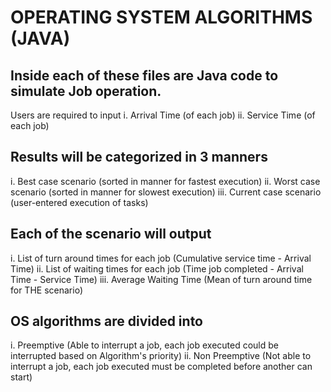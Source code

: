 # OPERATING SYSTEM ALGORITHMS (JAVA) 

## Inside each of these files are Java code to simulate Job operation. 
Users are required to input 
i. Arrival Time (of each job)
ii. Service Time (of each job) 

## Results will be categorized in 3 manners
i. Best case scenario (sorted in manner for fastest execution)
ii. Worst case scenario (sorted in manner for slowest execution)
iii. Current case scenario (user-entered execution of tasks)

## Each of the scenario will output
i. List of turn around times for each job (Cumulative service time - Arrival Time) 
ii. List of waiting times for each job (Time job completed - Arrival Time - Service Time)
iii. Average Waiting Time (Mean of turn around time for THE scenario) 

## OS algorithms are divided into 
i. Preemptive (Able to interrupt a job, each job executed could be interrupted based on Algorithm's priority) 
ii. Non Preemptive (Not able to interrupt a job, each job executed must be completed before another can start) 

